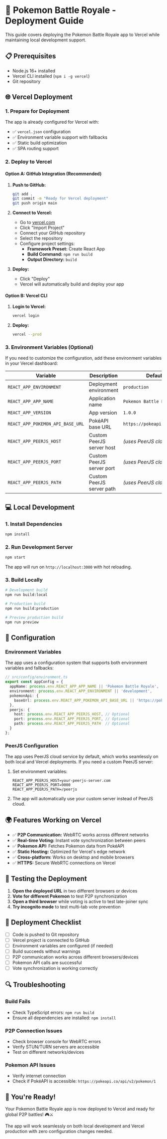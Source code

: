 # 🚀 Pokemon Battle Royale - Deployment Guide

This guide covers deploying the Pokemon Battle Royale app to Vercel while maintaining local development support.

## 📋 Prerequisites

- Node.js 16+ installed
- Vercel CLI installed (`npm i -g vercel`)
- Git repository

## 🌐 Vercel Deployment

### 1. Prepare for Deployment

The app is already configured for Vercel with:
- ✅ `vercel.json` configuration
- ✅ Environment variable support with fallbacks
- ✅ Static build optimization
- ✅ SPA routing support

### 2. Deploy to Vercel

#### Option A: GitHub Integration (Recommended)

1. **Push to GitHub:**
   ```bash
   git add .
   git commit -m "Ready for Vercel deployment"
   git push origin main
   ```

2. **Connect to Vercel:**
   - Go to [vercel.com](https://vercel.com)
   - Click "Import Project"
   - Connect your GitHub repository
   - Select the repository
   - Configure project settings:
     - **Framework Preset:** Create React App
     - **Build Command:** `npm run build`
     - **Output Directory:** `build`

3. **Deploy:**
   - Click "Deploy"
   - Vercel will automatically build and deploy your app

#### Option B: Vercel CLI

1. **Login to Vercel:**
   ```bash
   vercel login
   ```

2. **Deploy:**
   ```bash
   vercel --prod
   ```

### 3. Environment Variables (Optional)

If you need to customize the configuration, add these environment variables in your Vercel dashboard:

| Variable | Description | Default |
|----------|-------------|---------|
| `REACT_APP_ENVIRONMENT` | Deployment environment | `production` |
| `REACT_APP_APP_NAME` | Application name | `Pokemon Battle Royale` |
| `REACT_APP_VERSION` | App version | `1.0.0` |
| `REACT_APP_POKEMON_API_BASE_URL` | PokéAPI base URL | `https://pokeapi.co/api/v2` |
| `REACT_APP_PEERJS_HOST` | Custom PeerJS server host | _(uses PeerJS cloud)_ |
| `REACT_APP_PEERJS_PORT` | Custom PeerJS server port | _(uses PeerJS cloud)_ |
| `REACT_APP_PEERJS_PATH` | Custom PeerJS server path | _(uses PeerJS cloud)_ |

## 💻 Local Development

### 1. Install Dependencies
```bash
npm install
```

### 2. Run Development Server
```bash
npm start
```

The app will run on `http://localhost:3000` with hot reloading.

### 3. Build Locally
```bash
# Development build
npm run build:local

# Production build
npm run build:production

# Preview production build
npm run preview
```

## 🔧 Configuration

### Environment Variables

The app uses a configuration system that supports both environment variables and fallbacks:

```typescript
// src/config/environment.ts
export const appConfig = {
  appName: process.env.REACT_APP_APP_NAME || 'Pokemon Battle Royale',
  environment: process.env.REACT_APP_ENVIRONMENT || 'development',
  pokemonApi: {
    baseUrl: process.env.REACT_APP_POKEMON_API_BASE_URL || 'https://pokeapi.co/api/v2'
  },
  peerjs: {
    host: process.env.REACT_APP_PEERJS_HOST, // Optional
    port: process.env.REACT_APP_PEERJS_PORT, // Optional
    path: process.env.REACT_APP_PEERJS_PATH  // Optional
  }
};
```

### PeerJS Configuration

The app uses PeerJS cloud service by default, which works seamlessly on both local and Vercel deployments. If you need a custom PeerJS server:

1. Set environment variables:
   ```
   REACT_APP_PEERJS_HOST=your-peerjs-server.com
   REACT_APP_PEERJS_PORT=9000
   REACT_APP_PEERJS_PATH=/peerjs
   ```

2. The app will automatically use your custom server instead of PeerJS cloud.

## 🌍 Features Working on Vercel

- ✅ **P2P Communication:** WebRTC works across different networks
- ✅ **Real-time Voting:** Instant vote synchronization between peers
- ✅ **Pokemon API:** Fetches Pokemon data from PokéAPI
- ✅ **Static Hosting:** Optimized for Vercel's edge network
- ✅ **Cross-platform:** Works on desktop and mobile browsers
- ✅ **HTTPS:** Secure WebRTC connections on Vercel

## 🚦 Testing the Deployment

1. **Open the deployed URL** in two different browsers or devices
2. **Vote for different Pokemon** to test P2P synchronization
3. **Open a third browser** while voting is active to test late-joiner sync
4. **Try incognito mode** to test multi-tab vote prevention

## 📝 Deployment Checklist

- [ ] Code is pushed to Git repository
- [ ] Vercel project is connected to GitHub
- [ ] Environment variables are configured (if needed)
- [ ] Build succeeds without warnings
- [ ] P2P communication works across different browsers/devices
- [ ] Pokemon API calls are successful
- [ ] Vote synchronization is working correctly

## 🔍 Troubleshooting

### Build Fails
- Check TypeScript errors: `npm run build`
- Ensure all dependencies are installed: `npm install`

### P2P Connection Issues
- Check browser console for WebRTC errors
- Verify STUN/TURN servers are accessible
- Test on different networks/devices

### Pokemon API Issues
- Verify internet connection
- Check if PokéAPI is accessible: `https://pokeapi.co/api/v2/pokemon/1`

## 🎉 You're Ready!

Your Pokemon Battle Royale app is now deployed to Vercel and ready for global P2P battles! 🎮⚔️

The app will work seamlessly on both local development and Vercel production with zero configuration changes needed.

